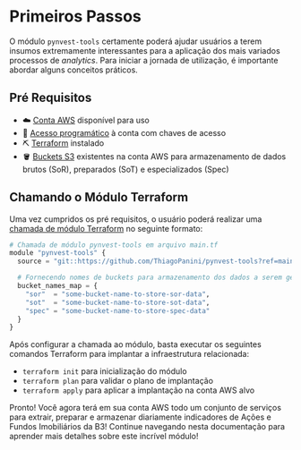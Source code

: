 # Primeiros Passos

O módulo `pynvest-tools` certamente poderá ajudar usuários a terem insumos extremamente interessantes para a aplicação dos mais variados processos de *analytics*. Para iniciar a jornada de utilização, é importante abordar alguns conceitos práticos.

## Pré Requisitos

- ☁️ [Conta AWS](https://aws.amazon.com/premiumsupport/knowledge-center/create-and-activate-aws-account/) disponível para uso
- 🔑 [Acesso programático](https://docs.aws.amazon.com/general/latest/gr/aws-sec-cred-types.html) à conta com chaves de acesso
- ⛏ [Terraform](https://www.terraform.io/) instalado
- 🪣 [Buckets S3](https://aws.amazon.com/s3/) existentes na conta AWS para armazenamento de dados brutos (SoR), preparados (SoT) e especializados (Spec)

## Chamando o Módulo Terraform

Uma vez cumpridos os pré requisitos, o usuário poderá realizar uma [chamada de módulo Terraform](https://developer.hashicorp.com/terraform/language/modules/syntax) no seguinte formato:

```python
# Chamada de módulo pynvest-tools em arquivo main.tf
module "pynvest-tools" {
  source = "git::https://github.com/ThiagoPanini/pynvest-tools?ref=main"

  # Fornecendo nomes de buckets para armazenamento dos dados a serem gerados
  bucket_names_map = {
    "sor"  = "some-bucket-name-to-store-sor-data",
    "sot"  = "some-bucket-name-to-store-sot-data",
    "spec" = "some-bucket-name-to-store-spec-data"
  }
}
```

Após configurar a chamada ao módulo, basta executar os seguintes comandos Terraform para implantar a infraestrutura relacionada:

- `terraform init` para inicialização do módulo
- `terraform plan` para validar o plano de implantação
- `terraform apply` para aplicar a implantação na conta AWS alvo

Pronto! Você agora terá em sua conta AWS todo um conjunto de serviços para extrair, preparar e armazenar diariamente indicadores de Ações e Fundos Imobiliários da B3! Continue navegando nesta documentação para aprender mais detalhes sobre este incrível módulo!